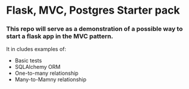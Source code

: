 # Flask, MVC, Postgres Starter pack

### This repo will serve as a demonstration of a possible way to start a flask app in the MVC pattern.

It in cludes examples of:

- Basic tests
- SQLAlchemy ORM
- One-to-many relationship
- Many-to-Mamny relationship
